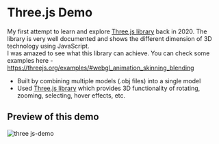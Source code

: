 # Three.js Demo
My first attempt to learn and explore [Three.js library](https://threejs.org/) back in 2020. The library is very well documented and shows the different  dimension of 3D technology using JavaScript.<br />
I was amazed to see what this library can achieve. You can check some examples here - https://threejs.org/examples/#webgl_animation_skinning_blending

- Built by combining multiple models (.obj files) into a single model 
- Used [Three.js library](https://threejs.org/) which provides 3D functionality of rotating, zooming, selecting, hover effects, etc.

## Preview of this demo
![three js-demo](https://user-images.githubusercontent.com/50949461/232069134-e0ea332f-32d5-4d94-8c24-e6c587d9582d.gif)
